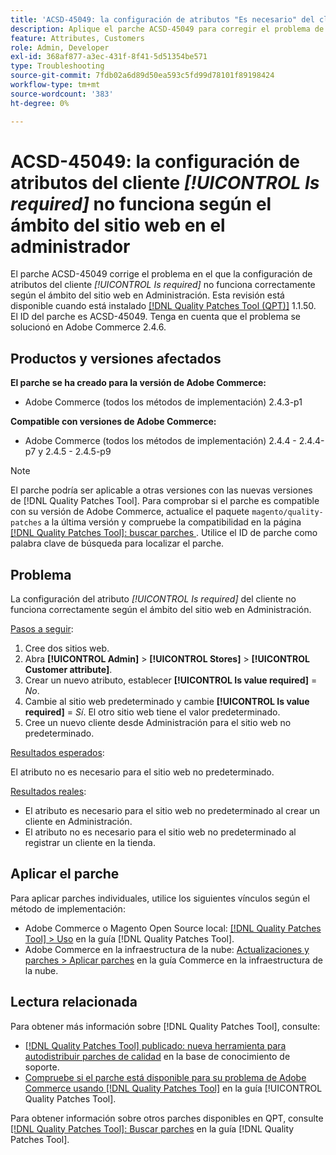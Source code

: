 ```yaml
---
title: 'ACSD-45049: la configuración de atributos "Es necesario" del cliente no funciona según el ámbito del sitio web en el administrador'
description: Aplique el parche ACSD-45049 para corregir el problema de Adobe Commerce en el que el atributo del cliente "[!UICONTROL Is required]" no se ha anulado correctamente según el ámbito del sitio web en Administración.
feature: Attributes, Customers
role: Admin, Developer
exl-id: 368af877-a3ec-431f-8f41-5d51354be571
type: Troubleshooting
source-git-commit: 7fdb02a6d89d50ea593c5fd99d78101f89198424
workflow-type: tm+mt
source-wordcount: '383'
ht-degree: 0%

---
```


# ACSD-45049: la configuración de atributos del cliente *[!UICONTROL Is required]* no funciona según el ámbito del sitio web en el administrador

El parche ACSD-45049 corrige el problema en el que la configuración de atributos del cliente *[!UICONTROL Is required]* no funciona correctamente según el ámbito del sitio web en Administración. Esta revisión está disponible cuando está instalado [[!DNL Quality Patches Tool (QPT)]](/help/tools/quality-patches-tool/usage.md) 1.1.50. El ID del parche es ACSD-45049. Tenga en cuenta que el problema se solucionó en Adobe Commerce 2.4.6.

## Productos y versiones afectados

**El parche se ha creado para la versión de Adobe Commerce:**

* Adobe Commerce (todos los métodos de implementación) 2.4.3-p1

**Compatible con versiones de Adobe Commerce:**

* Adobe Commerce (todos los métodos de implementación) 2.4.4 - 2.4.4-p7 y 2.4.5 - 2.4.5-p9

>[!NOTE]
>
>El parche podría ser aplicable a otras versiones con las nuevas versiones de [!DNL Quality Patches Tool]. Para comprobar si el parche es compatible con su versión de Adobe Commerce, actualice el paquete `magento/quality-patches` a la última versión y compruebe la compatibilidad en la página [[!DNL Quality Patches Tool]: buscar parches &#x200B;](https://experienceleague.adobe.com/tools/commerce-quality-patches/index.html?lang=es). Utilice el ID de parche como palabra clave de búsqueda para localizar el parche.

## Problema

La configuración del atributo *[!UICONTROL Is required]* del cliente no funciona correctamente según el ámbito del sitio web en Administración.

<u>Pasos a seguir</u>:

1. Cree dos sitios web.
1. Abra **[!UICONTROL Admin]** > **[!UICONTROL Stores]** > **[!UICONTROL Customer attribute]**.
1. Crear un nuevo atributo, establecer **[!UICONTROL Is value required]** = *No*.
1. Cambie al sitio web predeterminado y cambie **[!UICONTROL Is value required]** = *Sí*. El otro sitio web tiene el valor predeterminado.
1. Cree un nuevo cliente desde Administración para el sitio web no predeterminado.

<u>Resultados esperados</u>:

El atributo no es necesario para el sitio web no predeterminado.

<u>Resultados reales</u>:

* El atributo es necesario para el sitio web no predeterminado al crear un cliente en Administración.
* El atributo no es necesario para el sitio web no predeterminado al registrar un cliente en la tienda.

## Aplicar el parche

Para aplicar parches individuales, utilice los siguientes vínculos según el método de implementación:

* Adobe Commerce o Magento Open Source local: [[!DNL Quality Patches Tool] > Uso](/help/tools/quality-patches-tool/usage.md) en la guía [!DNL Quality Patches Tool].
* Adobe Commerce en la infraestructura de la nube: [Actualizaciones y parches > Aplicar parches](https://experienceleague.adobe.com/docs/commerce-cloud-service/user-guide/develop/upgrade/apply-patches.html?lang=es) en la guía Commerce en la infraestructura de la nube.

## Lectura relacionada

Para obtener más información sobre [!DNL Quality Patches Tool], consulte:

* [[!DNL Quality Patches Tool] publicado: nueva herramienta para autodistribuir parches de calidad](https://experienceleague.adobe.com/es/docs/commerce-operations/tools/quality-patches-tool/quality-patches-tool-to-self-serve-quality-patches) en la base de conocimiento de soporte.
* [Compruebe si el parche está disponible para su problema de Adobe Commerce usando [!DNL Quality Patches Tool]](/help/tools/quality-patches-tool/patches-available-in-qpt/check-patch-for-magento-issue-with-magento-quality-patches.md) en la guía [!UICONTROL Quality Patches Tool].


Para obtener información sobre otros parches disponibles en QPT, consulte [[!DNL Quality Patches Tool]: Buscar parches](https://experienceleague.adobe.com/tools/commerce-quality-patches/index.html?lang=es) en la guía [!DNL Quality Patches Tool].
